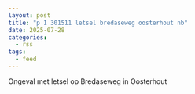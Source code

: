 ```yaml
---
layout: post
title: "p 1 301511 letsel bredaseweg oosterhout nb"
date: 2025-07-28
categories: 
  - rss
tags: 
  - feed
---
```


Ongeval met letsel op Bredaseweg in Oosterhout
